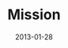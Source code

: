 ---
layout: media
category: media
series: "Saints & Scoundrels"
title: "Mission"
date: 2013-01-28
description: "Brian Tome talks about the Church as an adventure."
video: "https://s3.amazonaws.com/crossroadsvideomessages/saintsandscoundrels-04.mp4"
video-poster: "https://www.crossroads.net/uploadedfiles/saintsandscoundrels-04-still.jpg"
---